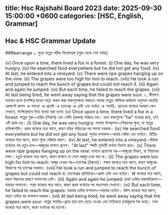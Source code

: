 title: Hsc Rajshahi Board 2023
date: 2025-09-30 15:00:00 +0600
categories: [HSC, English, Grammar]
---

## Hac & HSC Grammar Update
##Rearrange 
১. পুরো গল্পের সঠিক সিকোয়েন্স (শুরু থেকে শেষ পর্যন্ত):

(v) Once upon a time, there lived a fox in a forest.
(i) One day, he was very hungry.
(ix) He searched food everywhere but he did not get any food.
(iv) At last, he entered into a vineyard.
(x) There were ripe grapes hanging up on the vine.
(ii) The grapes were too high for him to reach.
(viii) He took a run and jumped to reach the bunch of grapes but could not reach it.
(iii) Again and again he jumped.
(vi) But each time, he failed to reach the grapes.
(vii) At last being tired, he went away saying that the grapes were sour.
২. কীভাবে সমাধান হলো (সংক্ষিপ্ত ব্যাখ্যা সহ):
জম্বল করা বাক্যগুলোকে সাজাতে আমরা গল্পের যৌক্তিক কাঠামো অনুসরণ করেছি: প্রেক্ষাপট স্থাপন → সমস্যা → প্রচেষ্টা → চ্যালেঞ্জ → চেষ্টা এবং ব্যর্থতা → সমাপ্তি। প্রত্যেক বাক্যের অবস্থান কেন সেখানে, সংক্ষিপ্তভাবে নিচে ব্যাখ্যা করা হলো:
(v) Once upon a time, there lived a fox in a forest: গল্পের শুরু—চরিত্র (শিয়াল) এবং সেটিং (জঙ্গল) পরিচয় দেয়। অন্য বাক্যগুলো "he" ব্যবহার করে, তাই এটি প্রথম হয়।
(i) One day, he was very hungry: সমস্যা উপস্থাপন—শিয়ালের ক্ষুধা, যা গল্পের চালিকাশক্তি। প্রথম বাক্যের পরে আসে, কারণ চরিত্র পরিচয়ের পর সমস্যা দরকার।
(ix) He searched food everywhere but he did not get any food: ক্ষুধার ফলাফল—খাবার খোঁজা এবং ব্যর্থতা। দ্বিতীয় বাক্যের পরে আসে, কারণ ক্ষুধা খোঁজার কারণ।
(iv) At last, he entered into a vineyard: খোঁজার ব্যর্থতার পর নতুন ধাপ—আঙ্গুরের বাগানে প্রবেশ। "At last" শব্দটি পূর্ববর্তী ব্যর্থতা নির্দেশ করে।
(x) There were ripe grapes hanging up on the vine: বাগানে প্রবেশের পর—আঙ্গুরের বিবরণ, যা শিয়ালের লক্ষ্য। চতুর্থ বাক্যের পরে আসে, কারণ বাগানে না গেলে আঙ্গুর দেখা যায় না।
(ii) The grapes were too high for him to reach: আঙ্গুর দেখার পর—চ্যালেঞ্জ (উচ্চতা)। পঞ্চম বাক্যের পরে আসে, কারণ আঙ্গুরের বিবরণের পর চ্যালেঞ্জ দরকার।
(viii) He took a run and jumped to reach the bunch of grapes but could not reach it: চ্যালেঞ্জের প্রতিক্রিয়া—প্রথম চেষ্টা এবং ব্যর্থতা। ষষ্ঠ বাক্যের পরে আসে, কারণ উচ্চতার কারণে লাফানোর চেষ্টা।
(iii) Again and again he jumped: প্রথম চেষ্টার ধারাবাহিকতা—বারবার লাফানো। সপ্তম বাক্যের পরে আসে, কারণ প্রথম ব্যর্থতার পর অধ্যবসায় দেখানো।
(vi) But each time, he failed to reach the grapes: বারবার চেষ্টার ফলাফল—বারবার ব্যর্থতা। অষ্টম বাক্যের পরে আসে, কারণ চেষ্টার পর ফলাফল দরকার।
(vii) At last being tired, he went away saying that the grapes were sour: গল্পের সমাপ্তি—ক্লান্ত হয়ে হাল ছেড়ে দেওয়া এবং নৈতিকতা (আঙ্গুরকে টক বলা)। নবম বাক্যের পরে আসে, কারণ ব্যর্থতার পর হতাশা।
